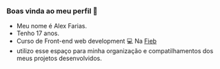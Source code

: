 ### Boas vinda ao meu perfil 💚

- Meu nome é Alex Farias.
- Tenho 17 anos.
- Curso de Front-end web development 💻 Na [Fieb](https://www.fieb.edu.br) <!-- usa [nome](link) para colocar nome e link -->
- utilizo esse espaço para minha organização e compatilhamentos dos meus projetos desenvolvidos.

<!-- Você pode entrar em contato comigo Sugestões de ideias -->


